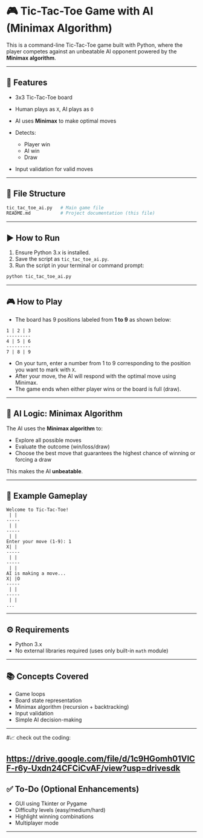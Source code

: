 

# 🎮 Tic-Tac-Toe Game with AI (Minimax Algorithm)

This is a command-line Tic-Tac-Toe game built with Python, where the player competes against an unbeatable AI opponent powered by the **Minimax algorithm**.

---

## 🧠 Features

* 3x3 Tic-Tac-Toe board
* Human plays as `X`, AI plays as `O`
* AI uses **Minimax** to make optimal moves
* Detects:

  * Player win
  * AI win
  * Draw
* Input validation for valid moves

---

## 📁 File Structure

```bash
tic_tac_toe_ai.py   # Main game file
README.md           # Project documentation (this file)
```

---

## ▶️ How to Run

1. Ensure Python 3.x is installed.
2. Save the script as `tic_tac_toe_ai.py`.
3. Run the script in your terminal or command prompt:

```bash
python tic_tac_toe_ai.py
```

---

## 🎮 How to Play

* The board has 9 positions labeled from **1 to 9** as shown below:

```
1 | 2 | 3
---------
4 | 5 | 6
---------
7 | 8 | 9
```

* On your turn, enter a number from 1 to 9 corresponding to the position you want to mark with `X`.
* After your move, the AI will respond with the optimal move using Minimax.
* The game ends when either player wins or the board is full (draw).

---

## 🧮 AI Logic: Minimax Algorithm

The AI uses the **Minimax algorithm** to:

* Explore all possible moves
* Evaluate the outcome (win/loss/draw)
* Choose the best move that guarantees the highest chance of winning or forcing a draw

This makes the AI **unbeatable**.

---

## 📌 Example Gameplay

```
Welcome to Tic-Tac-Toe!
 | | 
-----
 | | 
-----
 | | 
Enter your move (1-9): 1
X| | 
-----
 | | 
-----
 | | 
AI is making a move...
X| |O
-----
 | | 
-----
 | | 
...
```

---

## ⚙️ Requirements

* Python 3.x
* No external libraries required (uses only built-in `math` module)

---

## 📚 Concepts Covered

* Game loops
* Board state representation
* Minimax algorithm (recursion + backtracking)
* Input validation
* Simple AI decision-making
---
  
#📈 check out the coding:

https://drive.google.com/file/d/1c9HGomh01VlCF-r6y-Uxdn24CFCiCvAF/view?usp=drivesdk
---

## ✅ To-Do (Optional Enhancements)

* GUI using Tkinter or Pygame
* Difficulty levels (easy/medium/hard)
* Highlight winning combinations
* Multiplayer mode

---
